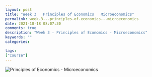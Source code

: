 ```yaml
---
layout: post
title: "Week 3   Principles of Economics   Microeconomics"
permalink: week-3---principles-of-economics---microeconomics
date: 2021-10-18 08:07:30
comments: true
description: "Week 3 - Principles of Economics - Microeconomics"
keywords: ""
categories:

tags:
["course"]
---
```

![Principles of Economics - Microeconomics](/images/microeconomics-course.png)
